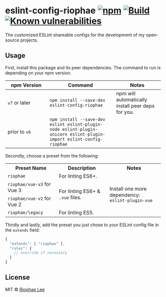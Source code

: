 # eslint-config-riophae [![npm](https://badgen.now.sh/npm/v/eslint-config-riophae)](https://www.npmjs.com/package/eslint-config-riophae) [![Build](https://badgen.now.sh/travis/riophae/eslint-config-riophae)](https://travis-ci.org/riophae/eslint-config-riophae) [![Known vulnerabilities](https://snyk.io/test/npm/eslint-config-riophae/badge.svg)](https://snyk.io/test/npm/eslint-config-riophae)

The customized ESLint shareable configs for the development of my open-source projects.

## Usage

First, install this package and its peer dependencies. The command to run is depending on your npm version.

<table>
  <thead>
    <tr>
      <th width="120">npm Version</th>
      <th>Command</th>
      <th>Notes</th>
    </tr>
  </thead>
  <tbody>
    <tr>
      <td><code>v7</code> or later</td>
      <td><code>npm install --save-dev eslint-config-riophae</code></td>
      <td>npm will automatically install peer deps for you.</td>
    </tr>
    <tr>
      <td>prior to <code>v6</code></td>
      <td><code>npm install --save-dev eslint eslint-plugin-node eslint-plugin-unicorn eslint-plugin-import eslint-config-riophae</code></td>
      <td></td>
    </tr>
  </tbody>
</table>

Secondly, choose a preset from the following:

<table>
  <tr>
    <th>Preset Name</th>
    <th>Description</th>
    <th>Notes</th>
  </tr>
  <tr>
    <td><code>riophae</code></td>
    <td>For linting ES6+.</td>
    <td></td>
  </tr>
  <tr>
    <td><code>riophae/vue-v3</code> for Vue 3</td>
    <td rowspan="2">For linting ES6+ & <code>.vue</code> files.</td>
    <td rowspan="2">Install one more dependency: <br><code>eslint-plugin-vue</code></td>
  </tr>
  <tr>
    <td><code>riophae/vue-v2</code> for Vue 2</td>
  </tr>
  <tr>
    <td><code>riophae/legacy</code></td>
    <td>For linting ES5.</td>
    <td></td>
  </tr>
</table>

Thirdly and lastly, add the preset you just chose to your ESLint config file in the `extends` field:

```js
{
  "extends": [ "riophae" ],
  "rules": {
    // override if necessary
  }
}
```

## License

MIT © [Riophae Lee](https://github.com/riophae)
